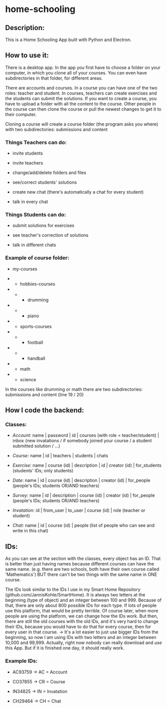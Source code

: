 # home-schooling

## Description:

This is a Home Schooling App built with Python and Electron.

## How to use it:

There is a desktop app. In the app you first have to choose a folder on your computer, in which you
clone all of your courses. You can even have subdirectories in that folder, for different areas.

There are accounts and courses. In a course you can have one of the two roles: teacher and student.
In courses, teachers can create exercises and the students can submit the solutions. If you want to
create a course, you have to upload a folder with all the content to the course. Other people in the
course can then clone the course or pull the newest changes to get it to their computer.

Cloning a course will create a course folder (the program asks you where) with two subdirectories:
submissions and content

### Things Teachers can do:

- invite students

- invite teachers

- change/add/delete folders and files

- see/correct students' solutions

- create new chat (there's automatically a chat for every student)

- talk in every chat

### Things Students can do:

- submit solutions for exercises

- see teacher's correction of solutions

- talk in different chats

### Example of course folder:

- my-courses

- - hobbies-courses

- - - drumming

- - - piano

- - sports-courses

- - - football

- - - handball

- - math

- - science

In the courses like drumming or math there are two subdirectories: submissions and content (line 19 / 20)



## How I code the backend:

### Classes:

- *Account:* name | password | id | courses (with role = teacher/student) | inbox (new invatations / if somebody joined
  your course / a student submitted solution / ...)

- *Course:* name | id | teachers | students | chats

- *Exercise:* name | course (id) | description | id | creator (id) | for_students (students' IDs; only students)

- *Date*: name | id | course (id) | description | creator (id) | for_people (people's IDs; students OR/AND teachers)

- *Survey*: name | id | description | course (id) | creator (id) | for_people (people's IDs; students OR/AND teachers)

- *Invatation:* id | from_user | to_user | course (id) | role (teacher or student)

- *Chat:* name | id | course (id) | people (list of people who can see and write in this chat)



## IDs:

As you can see at the section with the classes, every object has an ID. That is better than just having names because
different courses can have the same name. (e.g. there are two schools, both have their own course called 'Mathematics')
BUT there can't be two things with the same name in ONE course.

The IDs look similar to the IDs I use in my Smart Home Repository (github.com/JannisKohle/SmartHome).
It is always two letters at the beginning (type of object) and an integer between 100 and 999. Because
of that, there are only about 800 possible IDs for each type. If lots of people use this platform, that would be pretty
terrible. Of course later, when more people are using the platform, we can change how the IDs work. But then, there
are still the old courses with the old IDs, and it's very hard to change their IDs, because you would have to do that for
every course, then for every user in that course. -> It's a lot easier to just use bigger IDs from the beginning, so
now I am using IDs with two letters and an integer between 10,000 and 99,999.
Actually, right now nobody can really download and *use* this App. But if it is finished one day, it should really work.

### Example IDs:

- AC93759 -> AC = Account

- CO37855 -> CR = Course

- IN34825 -> IN = Invatation

- CH29464 -> CH = Chat
